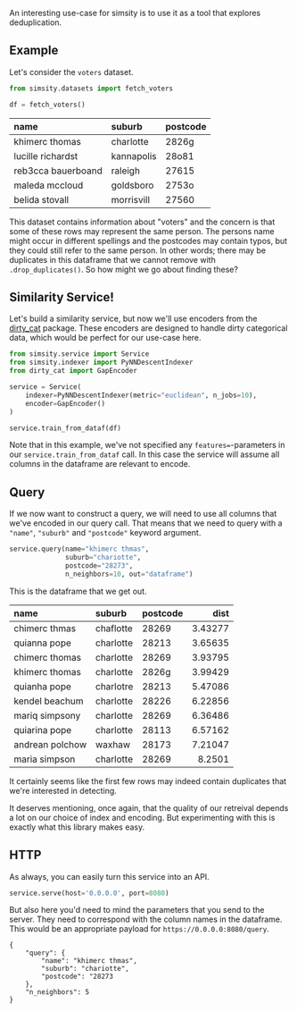 An interesting use-case for simsity is to use it as a tool that
explores deduplication.

## Example

Let's consider the `voters` dataset.

```python
from simsity.datasets import fetch_voters

df = fetch_voters()
```

| name               | suburb     | postcode   |
|:-------------------|:-----------|:-----------|
| khimerc thomas     | charlotte  | 2826g      |
| lucille richardst  | kannapolis | 28o81      |
| reb3cca bauerboand | raleigh    | 27615      |
| maleda mccloud     | goldsboro  | 2753o      |
| belida stovall     | morrisvill | 27560      |

This dataset contains information about "voters" and the concern is that
some of these rows may represent the same person. The persons name might occur
in different spellings and the postcodes may contain typos, but they could
still refer to the same person. In other words; there may be duplicates in this
dataframe that we cannot remove with `.drop_duplicates()`. So how might we go
about finding these?

## Similarity Service!

Let's build a similarity service, but now we'll use encoders from
the [dirty_cat](https://dirty-cat.github.io/stable/) package. These
encoders are designed to handle dirty categorical data, which would
be perfect for our use-case here.

```python
from simsity.service import Service
from simsity.indexer import PyNNDescentIndexer
from dirty_cat import GapEncoder

service = Service(
    indexer=PyNNDescentIndexer(metric="euclidean", n_jobs=10),
    encoder=GapEncoder()
)

service.train_from_dataf(df)
```

Note that in this example, we've not specified any `features=`-parameters
in our `service.train_from_dataf` call. In this case the service will assume
all columns in the dataframe are relevant to encode.

## Query

If we now want to construct a query, we will need to use all columns that
we've encoded in our query call. That means that we need to query with a
`"name"`, `"suburb"` and `"postcode"` keyword argument.

```python
service.query(name="khimerc thmas",
              suburb="chariotte",
              postcode="28273",
              n_neighbors=10, out="dataframe")
```

This is the dataframe that we get out.

| name            | suburb    | postcode   |    dist |
|:----------------|:----------|:-----------|--------:|
| chimerc thmas   | chaflotte | 28269      | 3.43277 |
| quianna pope    | charlotte | 28213      | 3.65635 |
| chimerc thomas  | charlotte | 28269      | 3.93795 |
| khimerc thomas  | charlotte | 2826g      | 3.99429 |
| quianha pope    | charlotre | 28213      | 5.47086 |
| kendel beachum  | charlotte | 28226      | 6.22856 |
| mariq simpsony  | charlotte | 28269      | 6.36486 |
| quiarina pope   | charlotte | 28113      | 6.57162 |
| andrean polchow | waxhaw    | 28173      | 7.21047 |
| maria simpson   | charlotte | 28269      | 8.2501  |

It certainly seems like the first few rows may indeed contain
duplicates that we're interested in detecting.

It deserves mentioning, once again, that the quality of our
retreival depends a lot on our choice of index and encoding.
But experimenting with this is exactly what this library
makes easy.

## HTTP

As always, you can easily turn this service into an API.

```python
service.serve(host='0.0.0.0', port=8080)
```

But also here you'd need to mind the parameters that you send
to the server. They need to correspond with the column names
in the dataframe. This would be an appropriate payload for `https://0.0.0.0:8080/query`.

```
{
    "query": {
        "name": "khimerc thmas",
        "suburb": "chariotte",
        "postcode": "28273
    },
    "n_neighbors": 5
}
```

